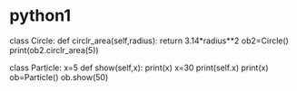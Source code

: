 # python1
class Circle:
    def circlr_area(self,radius):
        return 3.14*radius**2
ob2=Circle()
print(ob2.circlr_area(5))

class Particle:
    x=5
    def show(self,x):
        print(x)
        x=30
        print(self.x)
        print(x)
ob=Particle()
ob.show(50)
